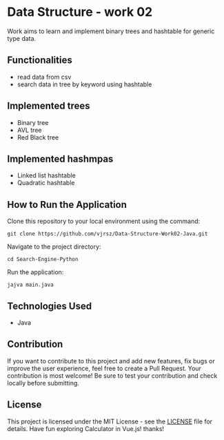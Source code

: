 # Data Structure - work 02
Work aims to learn and implement binary trees and hashtable for generic type data.

## Functionalities
- read data from csv
- search data in tree by keyword using hashtable

## Implemented trees
- Binary tree
- AVL tree
- Red Black tree

## Implemented hashmpas
- Linked list hashtable
- Quadratic hashtable

## How to Run the Application
Clone this repository to your local environment using the command:
```
git clone https://github.com/vjrsz/Data-Structure-Work02-Java.git
```
Navigate to the project directory:
```
cd Search-Engine-Python
```
Run the application:
```
jajva main.java
```

## Technologies Used
- Java

## Contribution
If you want to contribute to this project and add new features, fix bugs or improve the user experience, feel free to create a Pull Request. Your contribution is most welcome! Be sure to test your contribution and check locally before submitting.

## License
This project is licensed under the MIT License - see the <a href="./LICENSE">LICENSE</a> file for details.
Have fun exploring Calculator in Vue.js! thanks!